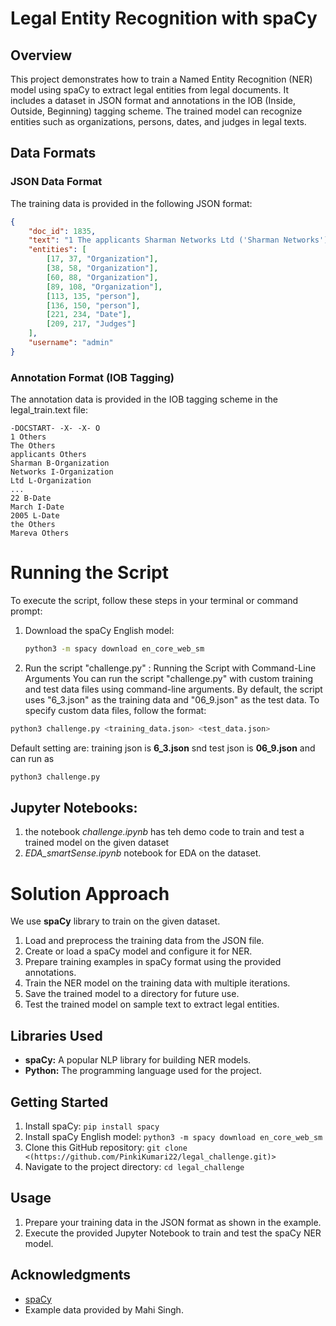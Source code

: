 # Legal Entity Recognition with spaCy

## Overview

This project demonstrates how to train a Named Entity Recognition (NER) model using spaCy to extract legal entities from legal documents. It includes a dataset in JSON format and annotations in the IOB (Inside, Outside, Beginning) tagging scheme. The trained model can recognize entities such as organizations, persons, dates, and judges in legal texts.

## Data Formats

### JSON Data Format

The training data is provided in the following JSON format:

```json
{
    "doc_id": 1835,
    "text": "1 The applicants Sharman Networks Ltd ('Sharman Networks'), Sharman License Holdings Ltd ('Sharman License') and Ms Nicola Anne Hemming ('Ms Hemming') are each the subject of asset preservation orders made by Wilcox J on 22 March 2005 ('the Mareva orders').",
    "entities": [
        [17, 37, "Organization"],
        [38, 58, "Organization"],
        [60, 88, "Organization"],
        [89, 108, "Organization"],
        [113, 135, "person"],
        [136, 150, "person"],
        [221, 234, "Date"],
        [209, 217, "Judges"]
    ],
    "username": "admin"
}
```

### Annotation Format (IOB Tagging)

The annotation data is provided in the IOB tagging scheme in the legal_train.text file:
```
-DOCSTART- -X- -X- O
1 Others 
The Others
applicants Others
Sharman B-Organization
Networks I-Organization
Ltd L-Organization
...
22 B-Date
March I-Date
2005 L-Date
the Others
Mareva Others
```

# Running the Script

To execute the script, follow these steps in your terminal or command prompt:

1. Download the spaCy English model:

   ```bash
   python3 -m spacy download en_core_web_sm
   ```
2. Run the script "challenge.py" :
   Running the Script with Command-Line Arguments
   You can run the script "challenge.py" with custom training and test data files using command-line arguments. By default, the script uses "6_3.json" as the training data and "06_9.json" as the test data. To specify custom data files, follow the format:

```bash
python3 challenge.py <training_data.json> <test_data.json>
```
Default setting are: training json is **6_3.json**  snd test json is **06_9.json** and can run as
   ```bash
   python3 challenge.py
   ```




## Jupyter Notebooks:
1. the notebook _challenge.ipynb_ has teh demo code to train and test a trained model on the given dataset
2. _EDA_smartSense.ipynb_ notebook for EDA on the dataset.

# Solution Approach
We use **spaCy** library to train on the given dataset.

1. Load and preprocess the training data from the JSON file.
2. Create or load a spaCy model and configure it for NER.
3. Prepare training examples in spaCy format using the provided annotations.
4. Train the NER model on the training data with multiple iterations.
5. Save the trained model to a directory for future use.
6. Test the trained model on sample text to extract legal entities.

## Libraries Used

- **spaCy:** A popular NLP library for building NER models.
- **Python:** The programming language used for the project.

## Getting Started

1. Install spaCy: `pip install spacy`
2. Install spaCy English model: `python3 -m spacy download en_core_web_sm`
3. Clone this GitHub repository: `git clone <(https://github.com/PinkiKumari22/legal_challenge.git)>`
4. Navigate to the project directory: `cd legal_challenge`

## Usage

1. Prepare your training data in the JSON format as shown in the example.
2. Execute the provided Jupyter Notebook to train and test the spaCy NER model.

## Acknowledgments

- [spaCy](https://spacy.io/)
- Example data provided by Mahi Singh.

